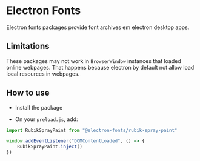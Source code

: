 # Electron Fonts

Electron fonts packages provide font archives em electron desktop apps.

## Limitations

These packages may not work in `BrowserWindow` instances that loaded online webpages. That happens because electron by default not allow load local resources in webpages.

## How to use

* Install the package

* On your `preload.js`, add:

```ts
import RubikSprayPaint from "@electron-fonts/rubik-spray-paint"

window.addEventListener("DOMContentLoaded", () => {
    RubikSprayPaint.inject()
})
```